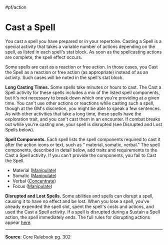 #pf/action 
# Cast a Spell
You cast a spell you have prepared or in your repertoire. Casting a Spell is a special activity that takes a variable number of actions depending on the spell, as listed in each spell's stat block. As soon as the spellcasting actions are complete, the spell effect occurs.

Some spells are cast as a reaction or free action. In those cases, you Cast the Spell as a reaction or free action (as appropriate) instead of as an activity. Such cases will be noted in the spell's stat block.

**Long Casting Times.** Some spells take minutes or hours to cast. The Cast a Spell activity for these spells includes a mix of the listed spell components, but it's not necessary to break down which one you're providing at a given time. You can't use other actions or reactions while casting such a spell, though at the GM's discretion, you might be able to speak a few sentences. As with other activities that take a long time, these spells have the exploration trait, and you can't cast them in an encounter. If combat breaks out while you're casting one, your spell is disrupted (see Disrupted and Lost Spells below).

**Spell Components.** Each spell lists the spell components required to cast it after the action icons or text, such as “  material, somatic, verbal." The spell components, described in detail below, add traits and requirements to the Cast a Spell activity. If you can't provide the components, you fail to Cast the Spell.
- Material ([Manipulate](../Traits/Manipulate.md))
- Somatic ([Manipulate](../Traits/Manipulate.md))
- Verbal ([Concentrate](../Traits/Concentrate.md))
- Focus ([Manipulate](../Traits/Manipulate.md))

**Disrupted and Lost Spells.** Some abilities and spells can disrupt a spell, causing it to have no effect and be lost. When you lose a spell, you've already expended the spell slot, spent the spell's costs and actions, and used the Cast a Spell activity. If a spell is disrupted during a Sustain a Spell action, the spell immediately ends. The full rules for disrupting actions appear [here](../Rules/Disrupting%20Actions.md).

---
**Source**: Core Rulebook pg. 302